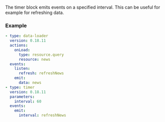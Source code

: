 The timer block emits events on a specified interval. This can be useful for example for refreshing
data.

### Example

```yaml
- type: data-loader
  version: 0.18.11
  actions:
    onLoad:
      type: resource.query
      resource: news
  events:
    listen:
      refresh: refreshNews
    emit:
      data: news
- type: timer
  version: 0.18.11
  parameters:
    interval: 60
  events:
    emit:
      interval: refreshNews
```
